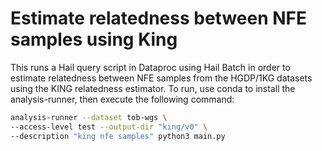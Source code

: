 # Estimate relatedness between NFE samples using King

This runs a Hail query script in Dataproc using Hail Batch in order to estimate relatedness between NFE samples from the HGDP/1KG datasets using the KING relatedness estimator. To run, use conda to install the analysis-runner, then execute the following command:

```sh
analysis-runner --dataset tob-wgs \
--access-level test --output-dir "king/v0" \
--description "king nfe samples" python3 main.py
```
